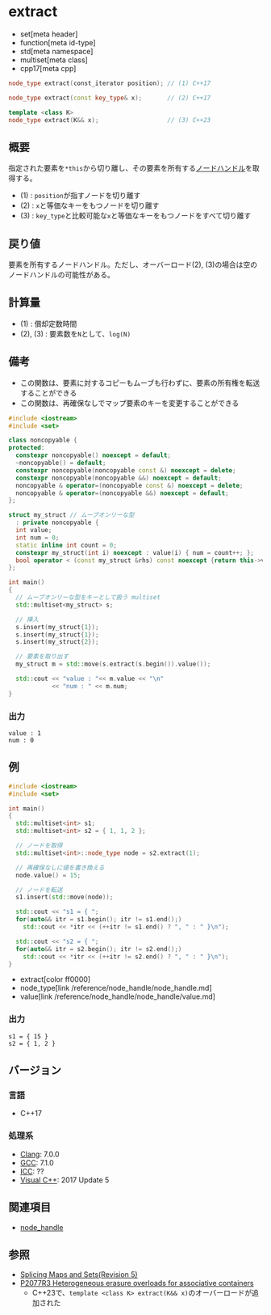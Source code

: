 # extract
* set[meta header]
* function[meta id-type]
* std[meta namespace]
* multiset[meta class]
* cpp17[meta cpp]

```cpp
node_type extract(const_iterator position); // (1) C++17

node_type extract(const key_type& x);       // (2) C++17

template <class K>
node_type extract(K&& x);                   // (3) C++23
```

## 概要
指定された要素を`*this`から切り離し、その要素を所有する[ノードハンドル](/reference/node_handle/node_handle.md)を取得する。

- (1) : `position`が指すノードを切り離す
- (2) : `x`と等価なキーをもつノードを切り離す
- (3) : `key_type`と比較可能な`x`と等価なキーをもつノードをすべて切り離す


## 戻り値
要素を所有するノードハンドル。ただし、オーバーロード(2), (3)の場合は空のノードハンドルの可能性がある。


## 計算量
- (1) : 償却定数時間
- (2), (3) : 要素数を`N`として、`log(N)`


## 備考
- この関数は、要素に対するコピーもムーブも行わずに、要素の所有権を転送することができる
- この関数は、再確保なしでマップ要素のキーを変更することができる


```cpp example
#include <iostream>
#include <set>

class noncopyable {
protected:
  constexpr noncopyable() noexcept = default;
  ~noncopyable() = default;
  constexpr noncopyable(noncopyable const &) noexcept = delete;
  constexpr noncopyable(noncopyable &&) noexcept = default;
  noncopyable & operator=(noncopyable const &) noexcept = delete;
  noncopyable & operator=(noncopyable &&) noexcept = default;
};

struct my_struct // ムーブオンリーな型
  : private noncopyable {
  int value;
  int num = 0;
  static inline int count = 0;
  constexpr my_struct(int i) noexcept : value(i) { num = count++; };
  bool operator < (const my_struct &rhs) const noexcept {return this->value < rhs.value;}
};

int main()
{
  // ムーブオンリーな型をキーとして扱う multiset
  std::multiset<my_struct> s;

  // 挿入
  s.insert(my_struct{1});
  s.insert(my_struct{1});
  s.insert(my_struct{2});

  // 要素を取り出す
  my_struct m = std::move(s.extract(s.begin()).value());

  std::cout << "value : "<< m.value << "\n"
            << "num : " << m.num;
}
```

### 出力
```
value : 1
num : 0
```

## 例
```cpp example
#include <iostream>
#include <set>

int main()
{
  std::multiset<int> s1;
  std::multiset<int> s2 = { 1, 1, 2 };

  // ノードを取得
  std::multiset<int>::node_type node = s2.extract(1);

  // 再確保なしに値を書き換える
  node.value() = 15;

  // ノードを転送
  s1.insert(std::move(node));

  std::cout << "s1 = { ";
  for(auto&& itr = s1.begin(); itr != s1.end();)
    std::cout << *itr << (++itr != s1.end() ? ", " : " }\n");

  std::cout << "s2 = { ";
  for(auto&& itr = s2.begin(); itr != s2.end();)
    std::cout << *itr << (++itr != s2.end() ? ", " : " }\n");
}
```
* extract[color ff0000]
* node_type[link /reference/node_handle/node_handle.md]
* value[link /reference/node_handle/node_handle/value.md]


### 出力
```
s1 = { 15 }
s2 = { 1, 2 }
```

## バージョン
### 言語
- C++17


### 処理系
- [Clang](/implementation.md#clang): 7.0.0
- [GCC](/implementation.md#gcc): 7.1.0
- [ICC](/implementation.md#icc): ??
- [Visual C++](/implementation.md#visual_cpp): 2017 Update 5


## 関連項目
- [node_handle](/reference/node_handle/node_handle.md)


## 参照
- [Splicing Maps and Sets(Revision 5)](http://www.open-std.org/jtc1/sc22/wg21/docs/papers/2016/p0083r3.pdf)
- [P2077R3 Heterogeneous erasure overloads for associative containers](https://www.open-std.org/jtc1/sc22/wg21/docs/papers/2021/p2077r3.html)
    - C++23で、`template <class K> extract(K&& x)`のオーバーロードが追加された

